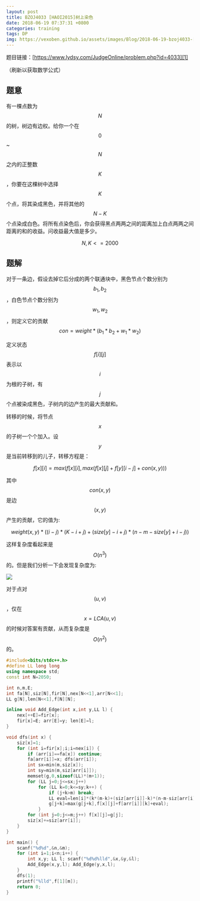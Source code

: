 ```yaml
---
layout: post
title: BZOJ4033 [HAOI2015]树上染色
date: 2018-06-19 07:37:31 +0800
categories: training
tags: DP
img: https://vexoben.github.io/assets/images/Blog/2018-06-19-bzoj4033-[haoi2015]树上染色.JPG
---
```


题目链接：[https://www.lydsy.com/JudgeOnline/problem.php?id=4033][1]

（刷新以获取数学公式）

## **题意**

有一棵点数为$$N$$的树，树边有边权。给你一个在$$0$$~$$N$$之内的正整数$$K$$，你要在这棵树中选择$$K$$个点，将其染成黑色，并将其他的$$N-K$$个点染成白色。将所有点染色后，你会获得黑点两两之间的距离加上白点两两之间距离的和的收益。问收益最大值是多少。

$$N,K<=2000$$

## **题解**

对于一条边，假设去掉它后分成的两个联通块中，黑色节点个数分别为$$b_1,b_2$$，白色节点个数分别为$$w_1,w_2$$，则定义它的贡献$$con=weight*(b_1*b_2+w_1*w_2)$$

定义状态$$f[i][j]$$表示以$$i$$为根的子树，有$$j$$个点被染成黑色，子树内的边产生的最大贡献和。

转移的时候，将节点$$x$$的子树一个个加入。设$$y$$是当前转移到的儿子，转移方程是：

$$ f[x][i]=max(f[x][i],max(f[x][j]+f[y][i-j]+con(x,y)))$$

其中$$con(x,y)$$是边$$(x,y)$$产生的贡献，它的值为:

$$ weight(x,y)*((i-j)*(K-i+j)+(size[y]-i+j)*(n-m-size[y]+i-j)) $$

这样复杂度看起来是$$O(n^3)$$的。但是我们分析一下会发现复杂度为:

![](https://vexoben.github.io/assets/images/Blog/2018-06-19-bzoj4033-[haoi2015]树上染色(2).JPG)

对于点对$$(u,v)$$，仅在$$x=LCA(u,v)$$的时候对答案有贡献，从而复杂度是$$O(n^2)$$的。

```cpp
#include<bits/stdc++.h>
#define LL long long 
using namespace std;
const int N=2050;

int n,m,E;
int fa[N],siz[N],fir[N],nex[N<<1],arr[N<<1];
LL g[N],len[N<<1],f[N][N];

inline void Add_Edge(int x,int y,LL l) {
	nex[++E]=fir[x];
	fir[x]=E; arr[E]=y; len[E]=l;
}

void dfs(int x) {
	siz[x]=1;
	for (int i=fir[x];i;i=nex[i]) {
		if (arr[i]==fa[x]) continue;
		fa[arr[i]]=x; dfs(arr[i]);
		int sx=min(m,siz[x]);
		int sy=min(m,siz[arr[i]]);
		memset(g,0,sizeof(LL)*(m+1));
		for (LL j=0;j<=sx;j++)
			for (LL k=0;k<=sy;k++) {
				if (j+k>m) break;
				LL eval=len[i]*(k*(m-k)+(siz[arr[i]]-k)*(n-m-siz[arr[i]]+k));
				g[j+k]=max(g[j+k],f[x][j]+f[arr[i]][k]+eval);
			}
		for (int j=0;j<=m;j++) f[x][j]=g[j];
		siz[x]+=siz[arr[i]];
	}
}

int main() {
	scanf("%d%d",&n,&m);
	for (int i=1;i<n;i++) {
		int x,y; LL l; scanf("%d%d%lld",&x,&y,&l);
		Add_Edge(x,y,l); Add_Edge(y,x,l);
	}
	dfs(1);
	printf("%lld",f[1][m]);
	return 0;
}
```

[1]:https://www.lydsy.com/JudgeOnline/problem.php?id=4033
